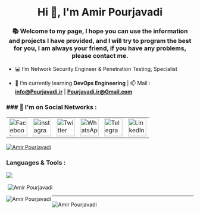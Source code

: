 <h1 align="center">Hi 👋, I'm Amir Pourjavadi</h1>
<h3 align="center">📚 Welcome to my page, I hope you can use the information and projects I have provided, and I will try to program the best for you, I am always your friend, if you have any problems, please contact me.</h3>

- 💻 I’m Network Security Engineer & Penetration Testing, Specialist  

- 🧬 I’m currently learning **DevOps Engineering** | 📫 Mail : **info@Pourjavadi.ir** | **Pourjavadi.ir@Gmail.com**

<h3 align="left">### 🚀 I'm on Social Networks :</h3>
<p align="center">
<table>
	<tr>
		<td>
			<a href="#">
				<img src="https://github.com/gayanvoice/github-active-users-monitor/raw/master/public/images/icons/facebook.svg" height="48" width="48" alt="Facebook"/>
			</a>
		</td>
		<td>
			<a href="https://instagram.com/pourjavadi.ir">
				<img src="https://www.svgrepo.com/show/197957/instagram.svg" height="48" width="48" alt="instagram"/>
			</a>
		</td>
		<td>
			<a href="https://twitter.com/pourjavadi">
				<img src="https://github.com/gayanvoice/github-active-users-monitor/raw/master/public/images/icons/twitter.svg" height="48" width="48" alt="Twitter"/>
			</a>
		</td>
		<td>
			<a href="#">
				<img src="https://github.com/gayanvoice/github-active-users-monitor/blob/master/public/images/icons/whatsapp.svg" height="48" width="48" alt="WhatsApp"/>
			</a>
		</td>
		<td>
			<a href="https://t.me/pourjavadi">
				<img src="https://github.com/gayanvoice/github-active-users-monitor/blob/master/public/images/icons/telegram.svg" height="48" width="48" alt="Telegram"/>
			</a>
		</td>
		<td>
			<a href="https://www.linkedin.com/pourjavadi">
				<img src="https://github.com/gayanvoice/github-active-users-monitor/blob/master/public/images/icons/linkedin.svg" height="48" width="48" alt="LinkedIn"/>
			</a>
		</td>
	</tr>
</table>

</p>

<a href="https://twitter.com/pourjavadi" target="blank">
<img src="https://img.shields.io/twitter/follow/pourjavadi?logo=twitter&style=for-the-badge" alt="Amir Pourjavadi" /></a> </p>

<h3 align="left">Languages & Tools :</h3>
<p align="left">
    <img src="https://skillicons.dev/icons?i=git,docker,c,cs,androidstudio,angular,arduino,atom,bash,bootstrap,cloudflare,codepen,css,html,discord,django,electron,figma,flutter,github,gitlab,go,idea,java,js,jquery,kotlin,laravel,linkedin,linux,mongodb,mysql,nestjs,nextjs,nginx,nodejs,nuxtjs,perl,php,py,postgres,powershell,raspberrypi,react,redis,rocket,ruby,sass,stackoverflow,selenium,swift,vscode,visualstudio,wordpress,xd" />
  </a>
</p>


<p>&nbsp;<img align="center" src="https://github-readme-stats.vercel.app/api?username=pourjavadi&show_icons=true&locale=en" alt="Amir Pourjavadi" /></p>

<p><img align="left" src="https://github-readme-stats.vercel.app/api/top-langs?username=pourjavadi&show_icons=true&locale=en&layout=compact" alt="Amir Pourjavadi" /></p>

<hr>
 <p align="left"> <img src="https://komarev.com/ghpvc/?username=pourjavadi&label=Profile%20views&color=0e75b6&style=flat" alt="Amir Pourjavadi" /> 
